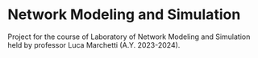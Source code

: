 # Network Modeling and Simulation
Project for the course of Laboratory of Network Modeling and Simulation held by professor Luca Marchetti (A.Y. 2023-2024).
